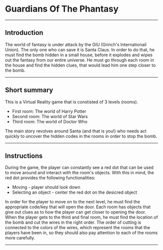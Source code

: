 <h1> Guardians Of The Phantasy </h1>
<hr/>
<h2>Introduction</h2>

The world of fantasy is under attack by the GIU (Grinch's Internationail Union).
The only one who can save it is Santa Claus. In order to do that, he must find the bomb hidden in a small house, before it explodes and wipes out the fantasy from our entire universe. He must go through each room in the house and find the hidden clues, that would lead him one step closer to the bomb. 

<hr/>
<h2>Short summary</h2>

This is a Virtual Reality game that is constisted of 3 levels (rooms). 

<ul>
  <li>First room: The world of Harry Potter</li>
  <li>Second room: The world of Star Wars</li>
  <li>Third room: The world of Doctor Who</li>
</ul>
  
The main story revolves around Santa (and that is you!) who needs act quickly to uncover the hidden codes in the rooms in order to stop the bomb. 

<hr/>
<h2>Instructions</h2>

During the game, the player can constantly see a red dot that can be used to move around and interact with the room's objects. With this in mind, the red dot provides the following functionalities:
<ul>
  <li>Moving - player should look down</li>
  <li>Selecting an object - center the red dot on the desicred object</li>
</ul>

In order for the player to move on to the next level, he must find the appropriate code/key that will open the door. Each room has objects that give out clues as to how the player can get closer to opening the door. When the player gets to the third and final room, he must find the location of the bomb and cut the wires in the right order. The order of cutting is connected to the colors of the wires, which represent the rooms that the players have been in, so they should also pay attention to each of the rooms more carefully.

<hr/>
